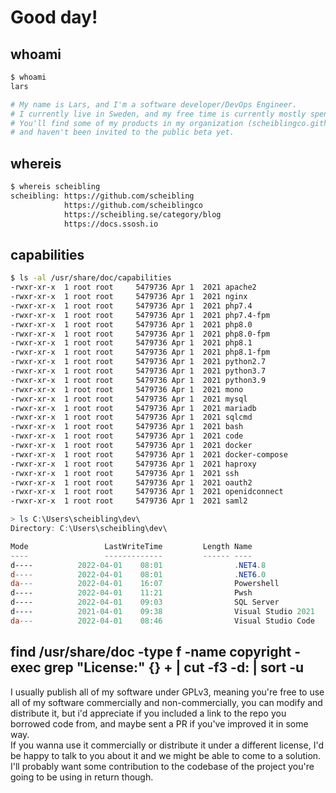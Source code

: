 # Good day!

## whoami
```bash
$ whoami
lars

# My name is Lars, and I'm a software developer/DevOps Engineer.
# I currently live in Sweden, and my free time is currently mostly spent messing around with SSH Certificates.
# You'll find some of my products in my organization (scheiblingco.github.com), mostly because I really like codespaces
# and haven't been invited to the public beta yet.
```

## whereis
```bash
$ whereis scheibling
scheibling: https://github.com/scheibling
            https://github.com/scheiblingco
            https://scheibling.se/category/blog
            https://docs.ssosh.io
```

## capabilities
```bash
$ ls -al /usr/share/doc/capabilities
-rwxr-xr-x  1 root root     5479736 Apr 1  2021 apache2
-rwxr-xr-x  1 root root     5479736 Apr 1  2021 nginx
-rwxr-xr-x  1 root root     5479736 Apr 1  2021 php7.4
-rwxr-xr-x  1 root root     5479736 Apr 1  2021 php7.4-fpm
-rwxr-xr-x  1 root root     5479736 Apr 1  2021 php8.0
-rwxr-xr-x  1 root root     5479736 Apr 1  2021 php8.0-fpm
-rwxr-xr-x  1 root root     5479736 Apr 1  2021 php8.1
-rwxr-xr-x  1 root root     5479736 Apr 1  2021 php8.1-fpm
-rwxr-xr-x  1 root root     5479736 Apr 1  2021 python2.7
-rwxr-xr-x  1 root root     5479736 Apr 1  2021 python3.7
-rwxr-xr-x  1 root root     5479736 Apr 1  2021 python3.9
-rwxr-xr-x  1 root root     5479736 Apr 1  2021 mono
-rwxr-xr-x  1 root root     5479736 Apr 1  2021 mysql
-rwxr-xr-x  1 root root     5479736 Apr 1  2021 mariadb
-rwxr-xr-x  1 root root     5479736 Apr 1  2021 sqlcmd
-rwxr-xr-x  1 root root     5479736 Apr 1  2021 bash
-rwxr-xr-x  1 root root     5479736 Apr 1  2021 code
-rwxr-xr-x  1 root root     5479736 Apr 1  2021 docker
-rwxr-xr-x  1 root root     5479736 Apr 1  2021 docker-compose
-rwxr-xr-x  1 root root     5479736 Apr 1  2021 haproxy
-rwxr-xr-x  1 root root     5479736 Apr 1  2021 ssh
-rwxr-xr-x  1 root root     5479736 Apr 1  2021 oauth2
-rwxr-xr-x  1 root root     5479736 Apr 1  2021 openidconnect
-rwxr-xr-x  1 root root     5479736 Apr 1  2021 saml2
```

```powershell
> ls C:\Users\scheibling\dev\
Directory: C:\Users\scheibling\dev\

Mode                 LastWriteTime         Length Name
----                 -------------         ------ ----
d----          2022-04-01    08:01                .NET4.8
d----          2022-04-01    08:01                .NET6.0
da---          2022-04-01    16:07                Powershell
d----          2022-04-01    11:21                Pwsh
d----          2022-04-01    09:03                SQL Server
d----          2021-04-01    09:38                Visual Studio 2021
da---          2022-04-01    08:46                Visual Studio Code
```

## find /usr/share/doc -type f -name copyright -exec grep "License\:" {} + | cut -f3 -d: | sort -u
I usually publish all of my software under GPLv3, meaning you're free to use all of my software commercially and non-commercially, you can modify and distribute it, 
but i'd appreciate if you included a link to the repo you borrowed code from, and maybe sent a PR if you've improved it in some way. <br>
If you wanna use it commercially or distribute it under a different license, I'd be happy to talk to you about it and we might be able to come to a solution. <br>
I'll probably want some contribution to the codebase of the project you're going to be using in return though.
